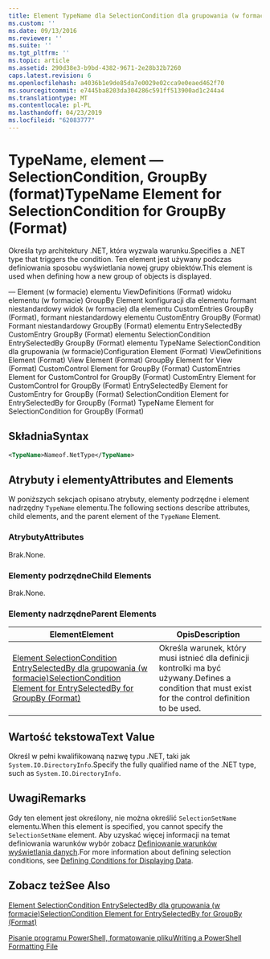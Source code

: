```yaml
---
title: Element TypeName dla SelectionCondition dla grupowania (w formacie) | Dokumentacja firmy Microsoft
ms.custom: ''
ms.date: 09/13/2016
ms.reviewer: ''
ms.suite: ''
ms.tgt_pltfrm: ''
ms.topic: article
ms.assetid: 290d38e3-b9bd-4382-9671-2e28b32b7260
caps.latest.revision: 6
ms.openlocfilehash: a4036b1e9de85da7e0029e02cca9e0eaed462f70
ms.sourcegitcommit: e7445ba8203da304286c591ff513900ad1c244a4
ms.translationtype: MT
ms.contentlocale: pl-PL
ms.lasthandoff: 04/23/2019
ms.locfileid: "62083777"
---
```

# <a name="typename-element-for-selectioncondition-for-groupby-format"></a><span data-ttu-id="dd043-102">TypeName, element — SelectionCondition, GroupBy (format)</span><span class="sxs-lookup"><span data-stu-id="dd043-102">TypeName Element for SelectionCondition for GroupBy (Format)</span></span>

<span data-ttu-id="dd043-103">Określa typ architektury .NET, która wyzwala warunku.</span><span class="sxs-lookup"><span data-stu-id="dd043-103">Specifies a .NET type that triggers the condition.</span></span> <span data-ttu-id="dd043-104">Ten element jest używany podczas definiowania sposobu wyświetlania nowej grupy obiektów.</span><span class="sxs-lookup"><span data-stu-id="dd043-104">This element is used when defining how a new group of objects is displayed.</span></span>

<span data-ttu-id="dd043-105">— Element (w formacie) elementu ViewDefinitions (Format) widoku elementu (w formacie) GroupBy Element konfiguracji dla elementu formant niestandardowy widok (w formacie) dla elementu CustomEntries GroupBy (Format), formant niestandardowy elementu CustomEntry GroupBy (Format) Formant niestandardowy GroupBy (Format) elementu EntrySelectedBy CustomEntry GroupBy (Format) elementu SelectionCondition EntrySelectedBy GroupBy (Format) elementu TypeName SelectionCondition dla grupowania (w formacie)</span><span class="sxs-lookup"><span data-stu-id="dd043-105">Configuration Element (Format) ViewDefinitions Element (Format) View Element (Format) GroupBy Element for View (Format) CustomControl Element for GroupBy (Format) CustomEntries Element for CustomControl for GroupBy (Format) CustomEntry Element for CustomControl for GroupBy (Format) EntrySelectedBy Element for CustomEntry for GroupBy (Format) SelectionCondition Element for EntrySelectedBy for GroupBy (Format) TypeName Element for SelectionCondition for GroupBy  (Format)</span></span>

## <a name="syntax"></a><span data-ttu-id="dd043-106">Składnia</span><span class="sxs-lookup"><span data-stu-id="dd043-106">Syntax</span></span>

```xml
<TypeName>Nameof.NetType</TypeName>

```

## <a name="attributes-and-elements"></a><span data-ttu-id="dd043-107">Atrybuty i elementy</span><span class="sxs-lookup"><span data-stu-id="dd043-107">Attributes and Elements</span></span>

<span data-ttu-id="dd043-108">W poniższych sekcjach opisano atrybuty, elementy podrzędne i element nadrzędny `TypeName` elementu.</span><span class="sxs-lookup"><span data-stu-id="dd043-108">The following sections describe attributes, child elements, and the parent element of the `TypeName` Element.</span></span>

### <a name="attributes"></a><span data-ttu-id="dd043-109">Atrybuty</span><span class="sxs-lookup"><span data-stu-id="dd043-109">Attributes</span></span>

<span data-ttu-id="dd043-110">Brak.</span><span class="sxs-lookup"><span data-stu-id="dd043-110">None.</span></span>

### <a name="child-elements"></a><span data-ttu-id="dd043-111">Elementy podrzędne</span><span class="sxs-lookup"><span data-stu-id="dd043-111">Child Elements</span></span>

<span data-ttu-id="dd043-112">Brak.</span><span class="sxs-lookup"><span data-stu-id="dd043-112">None.</span></span>

### <a name="parent-elements"></a><span data-ttu-id="dd043-113">Elementy nadrzędne</span><span class="sxs-lookup"><span data-stu-id="dd043-113">Parent Elements</span></span>

|<span data-ttu-id="dd043-114">Element</span><span class="sxs-lookup"><span data-stu-id="dd043-114">Element</span></span>|<span data-ttu-id="dd043-115">Opis</span><span class="sxs-lookup"><span data-stu-id="dd043-115">Description</span></span>|
|-------------|-----------------|
|[<span data-ttu-id="dd043-116">Element SelectionCondition EntrySelectedBy dla grupowania (w formacie)</span><span class="sxs-lookup"><span data-stu-id="dd043-116">SelectionCondition Element for EntrySelectedBy for GroupBy (Format)</span></span>](./selectioncondition-element-for-entryselectedby-for-groupby-format.md)|<span data-ttu-id="dd043-117">Określa warunek, który musi istnieć dla definicji kontrolki ma być używany.</span><span class="sxs-lookup"><span data-stu-id="dd043-117">Defines a condition that must exist for the control definition to be used.</span></span>|

## <a name="text-value"></a><span data-ttu-id="dd043-118">Wartość tekstowa</span><span class="sxs-lookup"><span data-stu-id="dd043-118">Text Value</span></span>

<span data-ttu-id="dd043-119">Określ w pełni kwalifikowaną nazwę typu .NET, taki jak `System.IO.DirectoryInfo`.</span><span class="sxs-lookup"><span data-stu-id="dd043-119">Specify the fully qualified name of the .NET type, such as `System.IO.DirectoryInfo`.</span></span>

## <a name="remarks"></a><span data-ttu-id="dd043-120">Uwagi</span><span class="sxs-lookup"><span data-stu-id="dd043-120">Remarks</span></span>

<span data-ttu-id="dd043-121">Gdy ten element jest określony, nie można określić `SelectionSetName` elementu.</span><span class="sxs-lookup"><span data-stu-id="dd043-121">When this element is specified, you cannot specify the `SelectionSetName` element.</span></span> <span data-ttu-id="dd043-122">Aby uzyskać więcej informacji na temat definiowania warunków wybór zobacz [Definiowanie warunków wyświetlania danych](./defining-conditions-for-displaying-data.md).</span><span class="sxs-lookup"><span data-stu-id="dd043-122">For more information about defining selection conditions, see [Defining Conditions for Displaying Data](./defining-conditions-for-displaying-data.md).</span></span>

## <a name="see-also"></a><span data-ttu-id="dd043-123">Zobacz też</span><span class="sxs-lookup"><span data-stu-id="dd043-123">See Also</span></span>

[<span data-ttu-id="dd043-124">Element SelectionCondition EntrySelectedBy dla grupowania (w formacie)</span><span class="sxs-lookup"><span data-stu-id="dd043-124">SelectionCondition Element for EntrySelectedBy for GroupBy (Format)</span></span>](./selectioncondition-element-for-entryselectedby-for-groupby-format.md)

[<span data-ttu-id="dd043-125">Pisanie programu PowerShell, formatowanie pliku</span><span class="sxs-lookup"><span data-stu-id="dd043-125">Writing a PowerShell Formatting File</span></span>](./writing-a-powershell-formatting-file.md)
